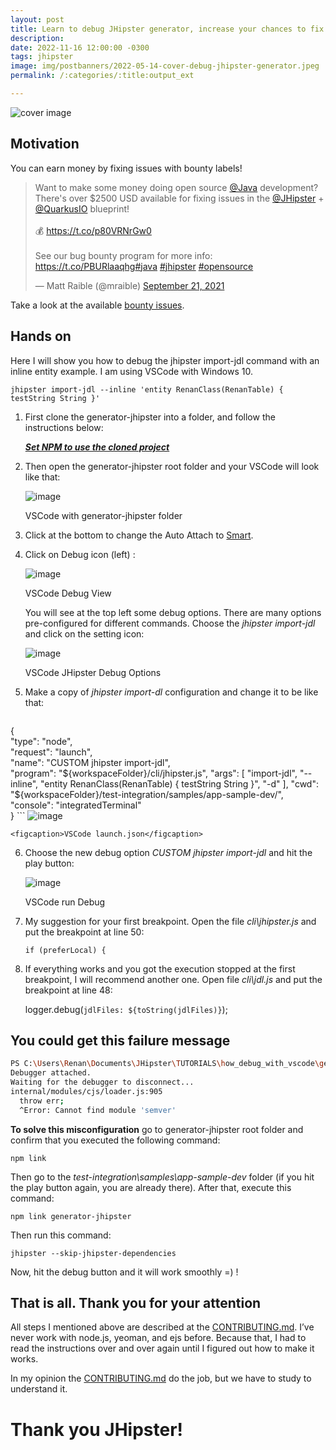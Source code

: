 ```yaml
---
layout: post
title: Learn to debug JHipster generator, increase your chances to fix bounty issues
description: 
date: 2022-11-16 12:00:00 -0300
tags: jhipster
image: img/postbanners/2022-05-14-cover-debug-jhipster-generator.jpeg
permalink: /:categories/:title:output_ext

---
```


![cover image](https://renanfranca.github.io/img/postbanners/2022-05-14-cover-debug-jhipster-generator.jpeg)

## Motivation

You can earn money by fixing issues with bounty labels!

<blockquote class="twitter-tweet"><p lang="en" dir="ltr">Want to make some money doing open source <a href="https://twitter.com/java?ref_src=twsrc%5Etfw">@Java</a> development? There&#39;s over $2500 USD available for fixing issues in the <a href="https://twitter.com/jhipster?ref_src=twsrc%5Etfw">@JHipster</a> + <a href="https://twitter.com/QuarkusIO?ref_src=twsrc%5Etfw">@QuarkusIO</a> blueprint!<br><br>💰 <a href="https://t.co/p80VRNrGw0">https://t.co/p80VRNrGw0</a><br><br>See our bug bounty program for more info: <a href="https://t.co/PBURlaaqhg">https://t.co/PBURlaaqhg</a><a href="https://twitter.com/hashtag/java?src=hash&amp;ref_src=twsrc%5Etfw">#java</a> <a href="https://twitter.com/hashtag/jhipster?src=hash&amp;ref_src=twsrc%5Etfw">#jhipster</a> <a href="https://twitter.com/hashtag/opensource?src=hash&amp;ref_src=twsrc%5Etfw">#opensource</a></p>&mdash; Matt Raible (@mraible) <a href="https://twitter.com/mraible/status/1440286692049522690?ref_src=twsrc%5Etfw">September 21, 2021</a></blockquote> <script async src="https://platform.twitter.com/widgets.js" charset="utf-8"></script>

Take a look at the available [bounty issues](https://github.com/jhipster/generator-jhipster/issues?q=is%3Aissue+is%3Aopen+label%3A%22%24%24+bug-bounty+%24%24%22).

## Hands on

Here I will show you how to debug the jhipster import-jdl command with an inline entity example. I am using VSCode with Windows 10.

``` shell
jhipster import-jdl --inline 'entity RenanClass(RenanTable) { testString String }'
```

1. First clone the generator-jhipster into a folder, and follow the instructions below:

	[**_Set NPM to use the cloned project_**](https://github.com/jhipster/generator-jhipster/blob/master/CONTRIBUTING.md#set-npm-to-use-the-cloned-project)

2. Then open the generator-jhipster root folder and your VSCode will look like that:

	![image](https://renanfranca.github.io/img/debug-jhipster-generator/vscode-generator-folder.png)

	<figcaption>VSCode with generator-jhipster folder</figcaption>

3. Click at the bottom to change the Auto Attach to [Smart](https://code.visualstudio.com/docs/nodejs/nodejs-debugging#_auto-attach).

4. Click on Debug icon (left) :

	![image](https://renanfranca.github.io/img/debug-jhipster-generator/vscode-debug-view.png)

	<figcaption>VSCode Debug View</figcaption>

	You will see at the top left some debug options. There are many options pre-configured for different commands. Choose the _jhipster import-jdl_ and click on the setting icon:

	![image](https://renanfranca.github.io/img/debug-jhipster-generator/vscode-debug-options.png)

	<figcaption>VSCode JHipster Debug Options</figcaption>

5. Make a copy of _jhipster import-dl_ configuration and change it to be like that:

	```json
{  
            "type": "node",  
            "request": "launch",  
            "name": "CUSTOM jhipster import-jdl",  
            "program": "${workspaceFolder}/cli/jhipster.js",  
            "args": [  
                "import-jdl",  
                "--inline",  
                "entity RenanClass(RenanTable) { testString String }",  
                "-d"  
            ],  
            "cwd": "${workspaceFolder}/test-integration/samples/app-sample-dev/",  
            "console": "integratedTerminal"  
        }
	```
	![image](https://renanfranca.github.io/img/debug-jhipster-generator/vscode-launch-json.png)

	<figcaption>VSCode launch.json</figcaption>

6. Choose the new debug option _CUSTOM jhipster import-jdl_ and hit the play button:

	![image](https://renanfranca.github.io/img/debug-jhipster-generator/vscode-run-debug.png)

	<figcaption>VSCode run Debug</figcaption>

7. My suggestion for your first breakpoint. Open the file _cli\jhipster.js_ and put the breakpoint at line 50:

	`if (preferLocal) {`

8. If everything works and you got the execution stopped at the first breakpoint, I will recommend another one. Open file _cli\jdl.js_ and put the breakpoint at line 48:

	logger.debug(`jdlFiles: ${toString(jdlFiles)}`);

## You could get this failure message

```bash
PS C:\Users\Renan\Documents\JHipster\TUTORIALS\how_debug_with_vscode\generator-jhipster\test-integration\samples\app-sample-dev>  ${env:NODE_OPTIONS}='--require "c:/Users/Renan/AppData/Local/Programs/Microsoft VS Code Insiders/resources/app/extensions/ms-vscode.js-debug/src/bootloader.bundle.js" --inspect-publish-uid=http'; ${env:VSCODE_INSPECTOR_OPTIONS}='{"inspectorIpc":"\\\\.\\pipe\\node-cdp.10508-2.sock","deferredMode":false,"waitForDebugger":"","execPath":"C:\\Program Files\\nodejs\\node.exe","onlyEntrypoint":false,"autoAttachMode":"always","fileCallback":"C:\\Users\\Renan\\AppData\\Local\\Temp\\node-debug-callback-f76952482a888dfe"}'; & 'C:\Program Files\nodejs\node.exe' '.\..\..\..\cli\jhipster.js' 'import-jdl' '--inline' 'entity RenanClass(RenanTable) { testString String }' '-d'  
Debugger attached.  
Waiting for the debugger to disconnect...  
internal/modules/cjs/loader.js:905  
  throw err;  
  ^Error: Cannot find module 'semver'
```

**To solve this misconfiguration** go to generator-jhipster root folder and confirm that you executed the following command:

`npm link`

Then go to the _test-integration\samples\app-sample-dev_ folder (if you hit the play button again, you are already there). After that, execute this command:

`npm link generator-jhipster`

Then run this command:

`jhipster --skip-jhipster-dependencies`

Now, hit the debug button and it will work smoothly =) !

## That is all. Thank you for your attention

All steps I mentioned above are described at the [CONTRIBUTING.md](https://github.com/jhipster/generator-jhipster/blob/master/CONTRIBUTING.md#use-a-debugger). I’ve never work with node.js, yeoman, and ejs before. Because that, I had to read the instructions over and over again until I figured out how to make it works.

In my opinion the [CONTRIBUTING.md](https://github.com/jhipster/generator-jhipster/blob/master/CONTRIBUTING.md#use-a-debugger) do the job, but we have to study to understand it.

# Thank you JHipster!
